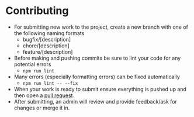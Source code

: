 # Contributing

- For submitting new work to the project, create a new branch with one of the following naming formats
  - bugfix/[description]
  - chore/[description]
  - feature/[description]
- Before making and pushing commits be sure to lint your code for any potential errors
  - `npm run lint`
- Many errors (especially formatting errors) can be fixed automatically
  - `npm run lint -- --fix`
- When your work is ready to submit ensure everything is pushed up and then open a [pull request](https://github.com/Open-SGF/portal-to-work-api/pulls).
- After submitting, an admin will review and provide feedback/ask for changes or merge it in.
